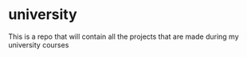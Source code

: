 # university
This is a repo that will contain all the projects that are made during my university courses
